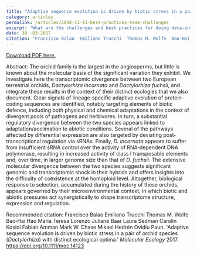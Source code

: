 ```yaml
---
title: "Adaptive sequence evolution is driven by biotic stress in a pair of orchid species (*Dactylorhiza*) with distinct ecological optima."
category: articles
permalink: /articles/2018-11-11-best-practices-team-challenges
excerpt: "What are the challenges and best practices for doing data-intensive research in teams, labs, and other groups? This paper reports from a discussion in which researchers from many different disciplines and departments shared their experiences on doing data science in their domains."
date: 30 -03-2017
citation: "Francisco Balao  Emiliano Trucchi  Thomas M. Wolfe  Bao‐Hai Hao  Maria Teresa Lorenzo  Juliane Baar Laura Sedman  Carolin Kosiol  Fabian Amman  Mark W. Chase  Mikael Hedrén  Ovidiu Paun. 'Adaptive sequence evolution is driven by biotic stress in a pair of orchid species (*Dactylorhiza*) with distinct ecological optima.' Molecular Ecology 2017. <a href='https://onlinelibrary.wiley.com/doi/epdf/10.1111/mec.14123'>https://doi.org/10.1111/mec.14123 </a>"
---
```


<a href="https://osf.io/preprints/socarxiv/a7b3m/download">Download PDF here.</a>

Abstract: The orchid family is the largest in the angiosperms, but little is known about the molecular basis of the significant variation they exhibit. We investigate here the transcriptomic divergence between two European terrestrial orchids, *Dactylorhiza incarnata* and *Dactylorhiza fuchsii*, and integrate these results in the context of their distinct ecologies that we also document. Clear signals of lineage‐specific adaptive evolution of protein‐coding sequences are identified, notably targeting elements of biotic defence, including both physical and chemical adaptations in the context of divergent pools of pathogens and herbivores. In turn, a substantial regulatory divergence between the two species appears linked to adaptation/acclimation to abiotic conditions. Several of the pathways affected by differential expression are also targeted by deviating post‐transcriptional regulation via sRNAs. Finally, *D. incarnata* appears to suffer from insufficient sRNA control over the activity of RNA‐dependent DNA polymerase, resulting in increased activity of class I transposable elements and, over time, in larger genome size than that of *D. fuchsii*. The extensive molecular divergence between the two species suggests significant genomic and transcriptomic shock in their hybrids and offers insights into the difficulty of coexistence at the homoploid level. Altogether, biological response to selection, accumulated during the history of these orchids, appears governed by their microenvironmental context, in which biotic and abiotic pressures act synergistically to shape transcriptome structure, expression and regulation.

Recommended citation: Francisco Balao  Emiliano Trucchi  Thomas M. Wolfe  Bao‐Hai Hao  Maria Teresa Lorenzo  Juliane Baar Laura Sedman  Carolin Kosiol  Fabian Amman  Mark W. Chase  Mikael Hedrén  Ovidiu Paun. 'Adaptive sequence evolution is driven by biotic stress in a pair of orchid species (*Dactylorhiza*) with distinct ecological optima.' *Molecular Ecology* 2017. <a href='https://onlinelibrary.wiley.com/doi/epdf/10.1111/mec.14123'>https://doi.org/10.1111/mec.14123 </a>
